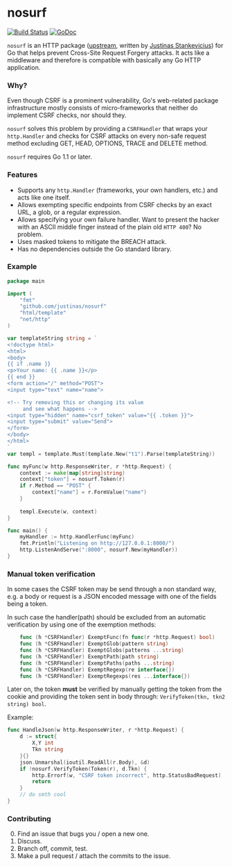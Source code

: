 # nosurf

[![Build Status](https://travis-ci.org/justinas/nosurf.svg?branch=master)](https://travis-ci.org/justinas/nosurf)
[![GoDoc](http://godoc.org/github.com/justinas/nosurf?status.png)](http://godoc.org/github.com/justinas/nosurf)

`nosurf` is an HTTP package ([upstream](https://github.com/justinas/nosurf), written by [Justinas Stankevicius](https://github.com/justinas)) for Go
that helps prevent Cross-Site Request Forgery attacks.
It acts like a middleware and therefore 
is compatible with basically any Go HTTP application. 

### Why?
Even though CSRF is a prominent vulnerability,
Go's web-related package infrastructure mostly consists of
micro-frameworks that neither do implement CSRF checks,
nor should they.

`nosurf` solves this problem by providing a `CSRFHandler`
that wraps your `http.Handler` and checks for CSRF attacks
on every non-safe request method excluding GET, HEAD, OPTIONS, TRACE and DELETE method.

`nosurf` requires Go 1.1 or later.

### Features

* Supports any `http.Handler` (frameworks, your own handlers, etc.)
and acts like one itself.
* Allows exempting specific endpoints from CSRF checks by
an exact URL, a glob, or a regular expression.
* Allows specifying your own failure handler. 
Want to present the hacker with an ASCII middle finger
instead of the plain old `HTTP 400`? No problem.
* Uses masked tokens to mitigate the BREACH attack.
* Has no dependencies outside the Go standard library.

### Example
```go
package main

import (
	"fmt"
	"github.com/justinas/nosurf"
	"html/template"
	"net/http"
)

var templateString string = `
<!doctype html>
<html>
<body>
{{ if .name }}
<p>Your name: {{ .name }}</p>
{{ end }}
<form action="/" method="POST">
<input type="text" name="name">

<!-- Try removing this or changing its value
     and see what happens -->
<input type="hidden" name="csrf_token" value="{{ .token }}">
<input type="submit" value="Send">
</form>
</body>
</html>
`
var templ = template.Must(template.New("t1").Parse(templateString))

func myFunc(w http.ResponseWriter, r *http.Request) {
	context := make(map[string]string)
	context["token"] = nosurf.Token(r)
	if r.Method == "POST" {
		context["name"] = r.FormValue("name")
	}
	
	templ.Execute(w, context)
}

func main() {
	myHandler := http.HandlerFunc(myFunc)
	fmt.Println("Listening on http://127.0.0.1:8000/")
	http.ListenAndServe(":8000", nosurf.New(myHandler))
}
```

### Manual token verification
In some cases the CSRF token may be send through a non standard way,
e.g. a body or request is a JSON encoded message with one of the fields
being a token.

In such case the handler(path) should be excluded from an automatic
verification by using one of the exemption methods:

```go
	func (h *CSRFHandler) ExemptFunc(fn func(r *http.Request) bool)
	func (h *CSRFHandler) ExemptGlob(pattern string)
	func (h *CSRFHandler) ExemptGlobs(patterns ...string)
	func (h *CSRFHandler) ExemptPath(path string)
	func (h *CSRFHandler) ExemptPaths(paths ...string)
	func (h *CSRFHandler) ExemptRegexp(re interface{})
	func (h *CSRFHandler) ExemptRegexps(res ...interface{})
```

Later on, the token **must** be verified by manually getting the token from the cookie
and providing the token sent in body through: `VerifyToken(tkn, tkn2 string) bool`.

Example:
```go
func HandleJson(w http.ResponseWriter, r *http.Request) {
	d := struct{
		X,Y int
		Tkn string
	}{}
	json.Unmarshal(ioutil.ReadAll(r.Body), &d)
	if !nosurf.VerifyToken(Token(r), d.Tkn) {
		http.Errorf(w, "CSRF token incorrect", http.StatusBadRequest)
		return
	}
	// do smth cool
}
```

### Contributing

0. Find an issue that bugs you / open a new one.
1. Discuss.
2. Branch off, commit, test.
3. Make a pull request / attach the commits to the issue.
